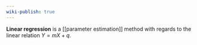 ```yaml
---
wiki-publish: true
---
```

**Linear regression** is a [[parameter estimation]] method with regards to the linear relation $Y=mX+q$.